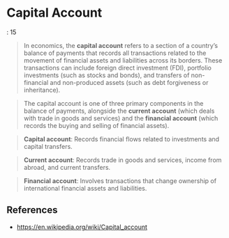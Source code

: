 # Capital Account

: 15

> In economics, the **capital account** refers to a section of a country’s balance of payments that records all transactions related to the movement of financial assets and liabilities across its borders. These transactions can include foreign direct investment (FDI), portfolio investments (such as stocks and bonds), and transfers of non-financial and non-produced assets (such as debt forgiveness or inheritance).
> 

> The capital account is one of three primary components in the balance of payments, alongside the **current account** (which deals with trade in goods and services) and the **financial account** (which records the buying and selling of financial assets).
> 

> **Capital account**: Records financial flows related to investments and capital transfers.
> 

> **Current account**: Records trade in goods and services, income from abroad, and current transfers.
> 

> **Financial account**: Involves transactions that change ownership of international financial assets and liabilities.
> 

## References

- https://en.wikipedia.org/wiki/Capital_account